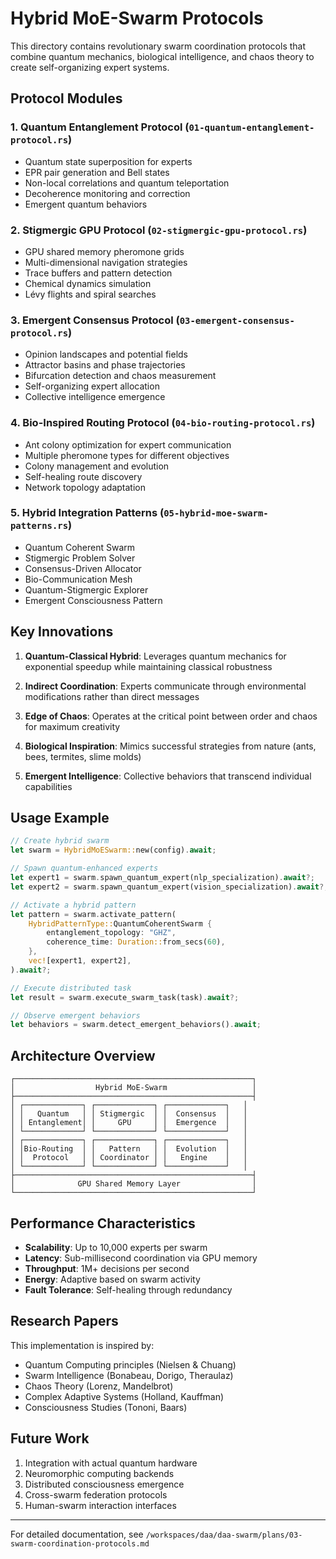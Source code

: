 # Hybrid MoE-Swarm Protocols

This directory contains revolutionary swarm coordination protocols that combine quantum mechanics, biological intelligence, and chaos theory to create self-organizing expert systems.

## Protocol Modules

### 1. Quantum Entanglement Protocol (`01-quantum-entanglement-protocol.rs`)
- Quantum state superposition for experts
- EPR pair generation and Bell states
- Non-local correlations and quantum teleportation
- Decoherence monitoring and correction
- Emergent quantum behaviors

### 2. Stigmergic GPU Protocol (`02-stigmergic-gpu-protocol.rs`)
- GPU shared memory pheromone grids
- Multi-dimensional navigation strategies
- Trace buffers and pattern detection
- Chemical dynamics simulation
- Lévy flights and spiral searches

### 3. Emergent Consensus Protocol (`03-emergent-consensus-protocol.rs`)
- Opinion landscapes and potential fields
- Attractor basins and phase trajectories
- Bifurcation detection and chaos measurement
- Self-organizing expert allocation
- Collective intelligence emergence

### 4. Bio-Inspired Routing Protocol (`04-bio-routing-protocol.rs`)
- Ant colony optimization for expert communication
- Multiple pheromone types for different objectives
- Colony management and evolution
- Self-healing route discovery
- Network topology adaptation

### 5. Hybrid Integration Patterns (`05-hybrid-moe-swarm-patterns.rs`)
- Quantum Coherent Swarm
- Stigmergic Problem Solver
- Consensus-Driven Allocator
- Bio-Communication Mesh
- Quantum-Stigmergic Explorer
- Emergent Consciousness Pattern

## Key Innovations

1. **Quantum-Classical Hybrid**: Leverages quantum mechanics for exponential speedup while maintaining classical robustness

2. **Indirect Coordination**: Experts communicate through environmental modifications rather than direct messages

3. **Edge of Chaos**: Operates at the critical point between order and chaos for maximum creativity

4. **Biological Inspiration**: Mimics successful strategies from nature (ants, bees, termites, slime molds)

5. **Emergent Intelligence**: Collective behaviors that transcend individual capabilities

## Usage Example

```rust
// Create hybrid swarm
let swarm = HybridMoESwarm::new(config).await;

// Spawn quantum-enhanced experts
let expert1 = swarm.spawn_quantum_expert(nlp_specialization).await?;
let expert2 = swarm.spawn_quantum_expert(vision_specialization).await?;

// Activate a hybrid pattern
let pattern = swarm.activate_pattern(
    HybridPatternType::QuantumCoherentSwarm { 
        entanglement_topology: "GHZ",
        coherence_time: Duration::from_secs(60),
    },
    vec![expert1, expert2],
).await?;

// Execute distributed task
let result = swarm.execute_swarm_task(task).await?;

// Observe emergent behaviors
let behaviors = swarm.detect_emergent_behaviors().await;
```

## Architecture Overview

```
┌─────────────────────────────────────────────────────┐
│                  Hybrid MoE-Swarm                   │
├─────────────────────────────────────────────────────┤
│ ┌─────────────┐ ┌─────────────┐ ┌─────────────┐   │
│ │   Quantum   │ │ Stigmergic  │ │  Consensus  │   │
│ │ Entanglement│ │     GPU     │ │  Emergence  │   │
│ └─────────────┘ └─────────────┘ └─────────────┘   │
│ ┌─────────────┐ ┌─────────────┐ ┌─────────────┐   │
│ │Bio-Routing  │ │   Pattern   │ │  Evolution  │   │
│ │  Protocol   │ │ Coordinator │ │   Engine    │   │
│ └─────────────┘ └─────────────┘ └─────────────┘   │
├─────────────────────────────────────────────────────┤
│              GPU Shared Memory Layer                │
└─────────────────────────────────────────────────────┘
```

## Performance Characteristics

- **Scalability**: Up to 10,000 experts per swarm
- **Latency**: Sub-millisecond coordination via GPU memory
- **Throughput**: 1M+ decisions per second
- **Energy**: Adaptive based on swarm activity
- **Fault Tolerance**: Self-healing through redundancy

## Research Papers

This implementation is inspired by:
- Quantum Computing principles (Nielsen & Chuang)
- Swarm Intelligence (Bonabeau, Dorigo, Theraulaz)
- Chaos Theory (Lorenz, Mandelbrot)
- Complex Adaptive Systems (Holland, Kauffman)
- Consciousness Studies (Tononi, Baars)

## Future Work

1. Integration with actual quantum hardware
2. Neuromorphic computing backends
3. Distributed consciousness emergence
4. Cross-swarm federation protocols
5. Human-swarm interaction interfaces

---

For detailed documentation, see `/workspaces/daa/daa-swarm/plans/03-swarm-coordination-protocols.md`